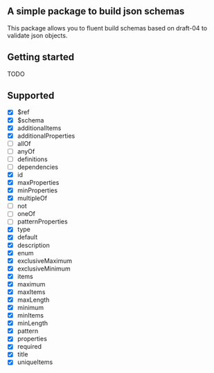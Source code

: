 ## A simple package to build json schemas

This package allows you to fluent build schemas based on draft-04 to validate json objects.

## Getting started

TODO

## Supported
- [x] $ref
- [x] $schema
- [x] additionalItems
- [x] additionalProperties
- [ ] allOf
- [ ] anyOf
- [ ] definitions
- [ ] dependencies
- [x] id
- [x] maxProperties
- [x] minProperties
- [x] multipleOf
- [ ] not
- [ ] oneOf
- [ ] patternProperties
- [x] type
- [x] default
- [x] description
- [x] enum
- [x] exclusiveMaximum
- [x] exclusiveMinimum
- [x] items
- [x] maximum
- [x] maxItems
- [x] maxLength
- [x] minimum
- [x] minItems
- [x] minLength
- [x] pattern
- [x] properties
- [x] required
- [x] title
- [x] uniqueItems
